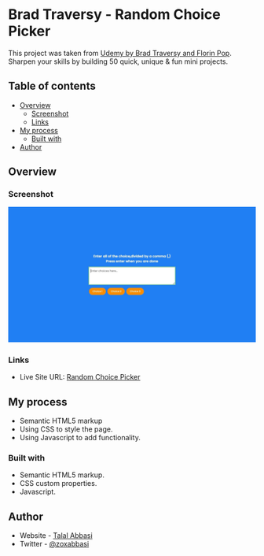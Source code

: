 # Brad Traversy - Random Choice Picker

This project was taken from  [Udemy by Brad Traversy and Florin Pop](https://www.udemy.com/course/50-projects-50-days/). Sharpen your skills by building 50 quick, unique & fun mini projects.

## Table of contents

- [Overview](#overview)
  - [Screenshot](#screenshot)
  - [Links](#links)
- [My process](#my-process)
  - [Built with](#built-with)
- [Author](#author)

## Overview

### Screenshot

![Fullscreen](./images/default.jpg)

### Links

- Live Site URL: [Random Choice Picker](https://zoxabbasi.github.io/random-choice-picker_brad-traversy/)

## My process

- Semantic HTML5 markup
- Using CSS to style the page.
- Using Javascript to add functionality.

### Built with

- Semantic HTML5 markup.
- CSS custom properties.
- Javascript.

## Author

- Website - [Talal Abbasi](https://zoxabbasi.github.io/)
- Twitter - [@zoxabbasi](https://www.twitter.com/zoxabbasi)
